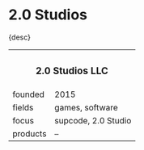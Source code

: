 # 2.0 Studios

{desc}


<table>
  <tr>
    <th colspan="2"> <h3> 2.0 Studios LLC </h3> </th>
  </tr>
  <tr>
    <td> founded </td>
    <td> 2015 </td>
  </tr>
  <tr>
    <td> fields </td>
    <td> games, software </td>
  </tr>
  <tr>
    <td> focus </td>
    <td> supcode, 2.0 Studio </td>
  </tr>
  <tr>
    <td> products </td>
    <td> – </td>
  </tr>
</table>